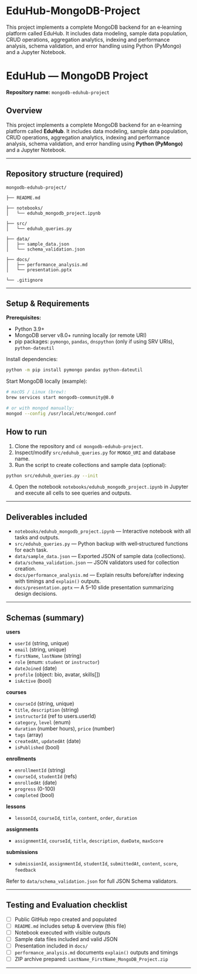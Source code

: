 # EduHub-MongoDB-Project
This project implements a complete MongoDB backend for an e‑learning platform called EduHub. It includes data modeling, sample data population, CRUD operations, aggregation analytics, indexing and performance analysis, schema validation, and error handling using Python (PyMongo) and a Jupyter Notebook.
# EduHub — MongoDB Project

**Repository name:** `mongodb-eduhub-project`

## Overview

This project implements a complete MongoDB backend for an e‑learning platform called **EduHub**. It includes data modeling, sample data population, CRUD operations, aggregation analytics, indexing and performance analysis, schema validation, and error handling using **Python (PyMongo)** and a Jupyter Notebook.

---

## Repository structure (required)

```
mongodb-eduhub-project/

├── README.md

├── notebooks/
│   └── eduhub_mongodb_project.ipynb

├── src/
│   └── eduhub_queries.py

├── data/
│   ├── sample_data.json
│   └── schema_validation.json

├── docs/
│   ├── performance_analysis.md
│   └── presentation.pptx

└── .gitignore
```

---

## Setup & Requirements

**Prerequisites:**

* Python 3.9+
* MongoDB server v8.0+ running locally (or remote URI)
* pip packages: `pymongo`, `pandas`, `dnspython` (only if using SRV URIs), `python-dateutil`

Install dependencies:

```bash
python -m pip install pymongo pandas python-dateutil
```

Start MongoDB locally (example):

```bash
# macOS / Linux (brew):
brew services start mongodb-community@8.0

# or with mongod manually:
mongod --config /usr/local/etc/mongod.conf
```

## How to run

1. Clone the repository and `cd mongodb-eduhub-project`.
2. Inspect/modify `src/eduhub_queries.py` for `MONGO_URI` and database name.
3. Run the script to create collections and sample data (optional):

```bash
python src/eduhub_queries.py --init
```

4. Open the notebook `notebooks/eduhub_mongodb_project.ipynb` in Jupyter and execute all cells to see queries and outputs.

---

## Deliverables included

* `notebooks/eduhub_mongodb_project.ipynb` — Interactive notebook with all tasks and outputs.
* `src/eduhub_queries.py` — Python backup with well‑structured functions for each task.
* `data/sample_data.json` — Exported JSON of sample data (collections).
* `data/schema_validation.json` — JSON validators used for collection creation.
* `docs/performance_analysis.md` — Explain results before/after indexing with timings and `explain()` outputs.
* `docs/presentation.pptx` — A 5–10 slide presentation summarizing design decisions.

---

## Schemas (summary)

**users**

* `userId` (string, unique)
* `email` (string, unique)
* `firstName`, `lastName` (string)
* `role` (enum: `student` or `instructor`)
* `dateJoined` (date)
* `profile` (object: bio, avatar, skills[])
* `isActive` (bool)

**courses**

* `courseId` (string, unique)
* `title`, `description` (string)
* `instructorId` (ref to users.userId)
* `category`, `level` (enum)
* `duration` (number hours), `price` (number)
* `tags` (array)
* `createdAt`, `updatedAt` (date)
* `isPublished` (bool)

**enrollments**

* `enrollmentId` (string)
* `courseId`, `studentId` (refs)
* `enrolledAt` (date)
* `progress` (0-100)
* `completed` (bool)

**lessons**

* `lessonId`, `courseId`, `title`, `content`, `order`, `duration`

**assignments**

* `assignmentId`, `courseId`, `title`, `description`, `dueDate`, `maxScore`

**submissions**

* `submissionId`, `assignmentId`, `studentId`, `submittedAt`, `content`, `score`, `feedback`

Refer to `data/schema_validation.json` for full JSON Schema validators.

---

## Testing and Evaluation checklist

* [ ] Public GitHub repo created and populated
* [ ] `README.md` includes setup & overview (this file)
* [ ] Notebook executed with visible outputs
* [ ] Sample data files included and valid JSON
* [ ] Presentation included in `docs/`
* [ ] `performance_analysis.md` documents `explain()` outputs and timings
* [ ] ZIP archive prepared: `LastName_FirstName_MongoDB_Project.zip`

---


